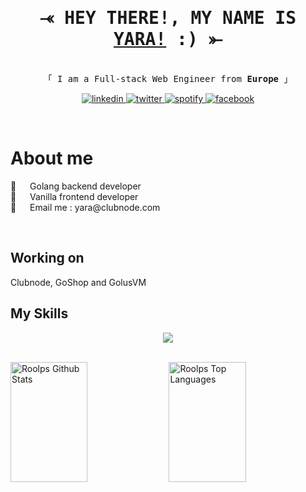 <br><br>
<!-- Intro  -->
<h1 align="center">
        <samp>⤛ HEY THERE!, MY NAME IS
                <b><a target="_blank" href="https://roolps.dev">YARA!</a> :) ⤜</b>
        </samp>
</h1>


<p align="center"> 
  <samp>
    <br>
    「 I am a Full-stack Web Engineer from <b>Europe</b> 」
<br>
  </samp>
</p>

<p align="center">
 <a href="https://www.linkedin.com/in/yara-mcrobert-7b569722a" target="_blank">
  <img src="https://img.shields.io/badge/LinkedIn-EB7C3F?style=for-the-badge&logo=linkedin&logoColor=white" alt="linkedin"/>
 </a>
 <a href="https://twitter.com/rooolps" target="_blank">
  <img src="https://img.shields.io/badge/Twitter-EB7C3F?style=for-the-badge&logo=twitter&logoColor=white" alt="twitter"/>
 </a>
 <a href="https://open.spotify.com/user/216yjmmpuux3amgaplh66sd2i?si=bf1f7df5bad94735" target="_blank">
  <img src="https://img.shields.io/badge/Spotify-EB7C3F?style=for-the-badge&logo=spotify&logoColor=white" alt="spotify"/>
 </a>
 <a href="https://www.facebook.com/Rooolps/" target="_blank">
  <img src="https://img.shields.io/badge/Facebook-EB7C3F?&style=for-the-badge&logo=facebook&logoColor=white" alt="facebook"/>
  </a> 
</p>
<br />

 # About me
<p>
🐳 &emsp; Golang backend developer<br/>
🦕 &emsp; Vanilla frontend developer<br/>
📧 &emsp; Email me : yara@clubnode.com<br/>
</p>
<br/>


## Working on
Clubnode, GoShop and GolusVM


## My Skills

<p align="center">
  <a href="https://skillicons.dev">
    <img src="https://skillicons.dev/icons?i=git,go,php,html,css,js,jquery,flutter,svelte,java,python,docker,vscode,figma" />
  </a>
</p>

<br/>
<a> 
    <a href="https://github.com/roolps">
      <img alt="Roolps Github Stats" src="https://denvercoder1-github-readme-stats.vercel.app/api?username=roolps&show_icons=true&count_private=true&theme=github_dark&border_color=2a2a2a" height="192px" width="49.5%"/></a>
  <a href="https://github.com/roolps"><img alt="Roolps Top Languages" src="https://denvercoder1-github-readme-stats.vercel.app/api/top-langs/?username=roolps&langs_count=8&layout=compact&theme=github_dark&border_color=2a2a2a" height="192px" width="49.5%"/></a>
  <br/>
</a>
